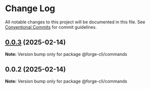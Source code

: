# Change Log

All notable changes to this project will be documented in this file.
See [Conventional Commits](https://conventionalcommits.org) for commit guidelines.

## [0.0.3](https://github.com/Jason-chen-coder/forge-cli/compare/@forge-cli/commands@0.0.2...@forge-cli/commands@0.0.3) (2025-02-14)

**Note:** Version bump only for package @forge-cli/commands





## 0.0.2 (2025-02-14)

**Note:** Version bump only for package @forge-cli/commands
